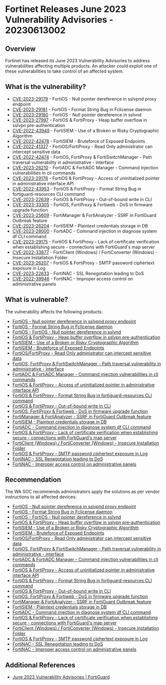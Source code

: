 # Fortinet Releases June 2023 Vulnerability Advisories - 20230613002

## Overview

Fortinet has released its June 2023 Vulnerability Advisories to address vulnerabilities affecting multiple products. An attacker could exploit one of these vulnerabilities to take control of an affected system.

## What is the vulnerability?

- [CVE-2023-29179](https://cve.mitre.org/cgi-bin/cvename.cgi?name=CVE-2023-29179) -  FortiOS - Null pointer dereference in sslvpnd proxy endpoint
- [CVE-2023-29181](https://cve.mitre.org/cgi-bin/cvename.cgi?name=CVE-2023-29181) - FortiOS - Format String Bug in Fclicense daemon
- [CVE-2023-29180](https://cve.mitre.org/cgi-bin/cvename.cgi?name=CVE-2023-29180) - FortiOS - Null pointer dereference in sslvnd
- [CVE-2023-27997](https://cve.mitre.org/cgi-bin/cvename.cgi?name=CVE-2023-27997) - FortiOS & FortiProxy - Heap buffer overflow in sslvpn pre-authentication
- [CVE-2022-43949](https://cve.mitre.org/cgi-bin/cvename.cgi?name=CVE-2022-43949) - FortiSIEM - Use of a Broken or Risky Cryptographic Algorithm
- [CVE-2022-42478](https://cve.mitre.org/cgi-bin/cvename.cgi?name=CVE-2022-42478) - FortiSIEM - Bruteforce of Exposed Endpoints
- [CVE-2022-41327](https://cve.mitre.org/cgi-bin/cvename.cgi?name=CVE-2022-41327) - FortiOS/FortiProxy - Read Only administrator can intercept sensitive data
- [CVE-2022-42474](https://cve.mitre.org/cgi-bin/cvename.cgi?name=CVE-2022-42474) - FortiOS, FortiProxy & FortiSwitchManager - Path traversal vulnerability in administrative - interface
- [CVE-2023-26210](https://cve.mitre.org/cgi-bin/cvename.cgi?name=CVE-2023-26210) - FortiADC & FortiADC Manager - Command injection vulnerabilities in cli commands
- [CVE-2023-29178](https://cve.mitre.org/cgi-bin/cvename.cgi?name=CVE-2023-29178) - FortiOS & FortiProxy - Access of uninitialized pointer in administrative interface API
- [CVE-2022-43953](https://cve.mitre.org/cgi-bin/cvename.cgi?name=CVE-2022-43953) - FortiOS & FortiProxy - Format String Bug in fortiguard-resources CLI command
- [CVE-2023-22639](https://cve.mitre.org/cgi-bin/cvename.cgi?name=CVE-2023-22639) - FortiOS & FortiProxy - Out-of-bound write in CLI
- [CVE-2023-33305](https://cve.mitre.org/cgi-bin/cvename.cgi?name=CVE-2023-33305) - FortiOS, FortiProxy & Fortiweb - DoS in firmware upgrade function
- [CVE-2023-25609](https://cve.mitre.org/cgi-bin/cvename.cgi?name=CVE-2023-25609) - FortiManager & FortiAnalyzer - SSRF in FortiGuard Outbreak feature
- [CVE-2023-26204](https://cve.mitre.org/cgi-bin/cvename.cgi?name=CVE-2023-26204) - FortiSIEM - Plaintext credentials storage in DB
- [CVE-2023-28000](https://cve.mitre.org/cgi-bin/cvename.cgi?name=CVE-2023-28000) - FortiADC - Command injection in diagnose system df CLI command
- [CVE-2023-29175](https://cve.mitre.org/cgi-bin/cvename.cgi?name=CVE-2023-29175) - FortiOS & FortiProxy - Lack of certificate verification when establishing secure - connections with FortiGuard's map server
- [CVE-2022-33877](https://cve.mitre.org/cgi-bin/cvename.cgi?name=CVE-2022-33877) - FortiClient (Windows) / FortiConverter (Windows) - Insecure Installation Folder
- [CVE-2023-26207](https://cve.mitre.org/cgi-bin/cvename.cgi?name=CVE-2023-26207) - FortiOS & FortiProxy - SMTP password ciphertext exposure in Log
- [CVE-2023-22633](https://cve.mitre.org/cgi-bin/cvename.cgi?name=CVE-2023-22633) - FortiNAC - SSL Renegotation leading to DoS
- [CVE-2022-39946](https://cve.mitre.org/cgi-bin/cvename.cgi?name=CVE-2022-39946) - FortiNAC - Improper access control on administrative panels

## What is vulnerable?

The vulnerability affects the following products:

- [FortiOS - Null pointer dereference in sslvpnd proxy endpoint](https://www.fortiguard.com/psirt/FG-IR-23-125)
- [FortiOS - Format String Bug in Fclicense daemon](https://www.fortiguard.com/psirt/FG-IR-23-119)
- [FortiOS - FortiOS - Null pointer dereference in sslvnd](https://www.fortiguard.com/psirt/FG-IR-23-111)
- [FortiOS & FortiProxy - Heap buffer overflow in sslvpn pre-authentication](https://www.fortiguard.com/psirt/FG-IR-23-097)
- [FortiSIEM - Use of a Broken or Risky Cryptographic Algorithm](https://www.fortiguard.com/psirt/FG-IR-22-259)
- [FortiSIEM - Bruteforce of Exposed Endpoints](https://www.fortiguard.com/psirt/FG-IR-22-258)
- [FortiOS/FortiProxy - Read Only administrator can intercept sensitive data](https://www.fortiguard.com/psirt/FG-IR-22-380)
- [FortiOS, FortiProxy & FortiSwitchManager - Path traversal vulnerability in administrative - interface](https://www.fortiguard.com/psirt/FG-IR-22-393)
- [FortiADC & FortiADC Manager - Command injection vulnerabilities in cli commands](https://www.fortiguard.com/psirt/FG-IR-23-076)
- [FortiOS & FortiProxy - Access of uninitialized pointer in administrative interface API](https://www.fortiguard.com/psirt/FG-IR-23-095)
- [FortiOS & FortiProxy - Format String Bug in fortiguard-resources CLI command](https://www.fortiguard.com/psirt/FG-IR-22-463)
- [FortiOS & FortiProxy - Out-of-bound write in CLI](https://www.fortiguard.com/psirt/FG-IR-22-494)
- [FortiOS, FortiProxy & Fortiweb - DoS in firmware upgrade function](https://www.fortiguard.com/psirt/FG-IR-22-375)
- [FortiManager & FortiAnalyzer - SSRF in FortiGuard Outbreak feature](https://www.fortiguard.com/psirt/FG-IR-22-493)
- [FortiSIEM - Plaintext credentials storage in DB](https://www.fortiguard.com/psirt/FG-IR-21-141)
- [FortiADC - Command injection in diagnose system df CLI command](https://www.fortiguard.com/psirt/FG-IR-23-107)
- [FortiOS & FortiProxy - Lack of certificate verification when establishing secure - connections with FortiGuard's map server](https://www.fortiguard.com/psirt/FG-IR-22-468)
- [FortiClient (Windows) / FortiConverter (Windows) - Insecure Installation Folder](https://www.fortiguard.com/psirt/FG-IR-22-229)
- [FortiOS & FortiProxy - SMTP password ciphertext exposure in Log](https://www.fortiguard.com/psirt/FG-IR-22-455)
- [FortiNAC - SSL Renegotation leading to DoS](https://www.fortiguard.com/psirt/FG-IR-22-521)
- [FortiNAC - Improper access control on administrative panels](https://www.fortiguard.com/psirt/FG-IR-22-332)

## Recommendation

The WA SOC recommends administrators apply the solutions as per vendor instructions to all affected devices:

- [FortiOS - Null pointer dereference in sslvpnd proxy endpoint](https://www.fortiguard.com/psirt/FG-IR-23-125)
- [FortiOS - Format String Bug in Fclicense daemon](https://www.fortiguard.com/psirt/FG-IR-23-119)
- [FortiOS - FortiOS - Null pointer dereference in sslvnd](https://www.fortiguard.com/psirt/FG-IR-23-111)
- [FortiOS & FortiProxy - Heap buffer overflow in sslvpn pre-authentication](https://www.fortiguard.com/psirt/FG-IR-23-097)
- [FortiSIEM - Use of a Broken or Risky Cryptographic Algorithm](https://www.fortiguard.com/psirt/FG-IR-22-259)
- [FortiSIEM - Bruteforce of Exposed Endpoints](https://www.fortiguard.com/psirt/FG-IR-22-258)
- [FortiOS/FortiProxy - Read Only administrator can intercept sensitive data](https://www.fortiguard.com/psirt/FG-IR-22-380)
- [FortiOS, FortiProxy & FortiSwitchManager - Path traversal vulnerability in administrative - interface](https://www.fortiguard.com/psirt/FG-IR-22-393)
- [FortiADC & FortiADC Manager - Command injection vulnerabilities in cli commands](https://www.fortiguard.com/psirt/FG-IR-23-076)
- [FortiOS & FortiProxy - Access of uninitialized pointer in administrative interface API](https://www.fortiguard.com/psirt/FG-IR-23-095)
- [FortiOS & FortiProxy - Format String Bug in fortiguard-resources CLI command](https://www.fortiguard.com/psirt/FG-IR-22-463)
- [FortiOS & FortiProxy - Out-of-bound write in CLI](https://www.fortiguard.com/psirt/FG-IR-22-494)
- [FortiOS, FortiProxy & Fortiweb - DoS in firmware upgrade function](https://www.fortiguard.com/psirt/FG-IR-22-375)
- [FortiManager & FortiAnalyzer - SSRF in FortiGuard Outbreak feature](https://www.fortiguard.com/psirt/FG-IR-22-493)
- [FortiSIEM - Plaintext credentials storage in DB](https://www.fortiguard.com/psirt/FG-IR-21-141)
- [FortiADC - Command injection in diagnose system df CLI command](https://www.fortiguard.com/psirt/FG-IR-23-107)
- [FortiOS & FortiProxy - Lack of certificate verification when establishing secure - connections with FortiGuard's map server](https://www.fortiguard.com/psirt/FG-IR-22-468)
- [FortiClient (Windows) / FortiConverter (Windows) - Insecure Installation Folder](https://www.fortiguard.com/psirt/FG-IR-22-229)
- [FortiOS & FortiProxy - SMTP password ciphertext exposure in Log](https://www.fortiguard.com/psirt/FG-IR-22-455)
- [FortiNAC - SSL Renegotation leading to DoS](https://www.fortiguard.com/psirt/FG-IR-22-521)
- [FortiNAC - Improper access control on administrative panels](https://www.fortiguard.com/psirt/FG-IR-22-332)

## Additional References

- [June 2023 Vulnerability Advisories | FortiGuard](https://www.fortiguard.com/psirt-monthly-advisory/june-2023-vulnerability-advisories)
